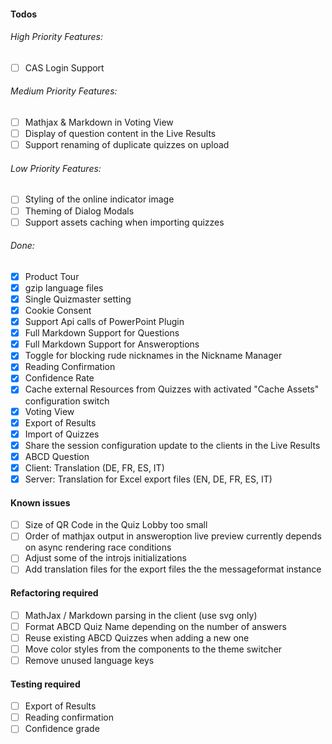 #### Todos
###### High Priority Features:
- [ ] CAS Login Support

###### Medium Priority Features:
- [ ] Mathjax & Markdown in Voting View
- [ ] Display of question content in the Live Results
- [ ] Support renaming of duplicate quizzes on upload

###### Low Priority Features:
- [ ] Styling of the online indicator image
- [ ] Theming of Dialog Modals
- [ ] Support assets caching when importing quizzes

###### Done:
- [x] Product Tour
- [x] gzip language files
- [x] Single Quizmaster setting
- [x] Cookie Consent
- [x] Support Api calls of PowerPoint Plugin
- [x] Full Markdown Support for Questions
- [x] Full Markdown Support for Answeroptions
- [x] Toggle for blocking rude nicknames in the Nickname Manager
- [x] Reading Confirmation
- [x] Confidence Rate
- [x] Cache external Resources from Quizzes with activated "Cache Assets" configuration switch
- [x] Voting View
- [x] Export of Results
- [x] Import of Quizzes
- [x] Share the session configuration update to the clients in the Live Results
- [x] ABCD Question
- [x] Client: Translation (DE, FR, ES, IT)
- [x] Server: Translation for Excel export files (EN, DE, FR, ES, IT)

#### Known issues
- [ ] Size of QR Code in the Quiz Lobby too small
- [ ] Order of mathjax output in answeroption live preview currently depends on async rendering race conditions
- [ ] Adjust some of the introjs initializations
- [ ] Add translation files for the export files the the messageformat instance

#### Refactoring required
- [ ] MathJax / Markdown parsing in the client (use svg only)
- [ ] Format ABCD Quiz Name depending on the number of answers
- [ ] Reuse existing ABCD Quizzes when adding a new one
- [ ] Move color styles from the components to the theme switcher
- [ ] Remove unused language keys

#### Testing required
- [ ] Export of Results
- [ ] Reading confirmation
- [ ] Confidence grade